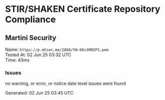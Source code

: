# STIR/SHAKEN Certificate Repository Compliance

## Martini Security

Name: `https://p.mtsec.me/2884/YW-60v1M0IP3.pem`\
Tested At: 02 Jun 25 03:32 UTC\
Time: 43ms

### Issues

no warning, or error, or notice date level issues were found

Generated: 02 Jun 25 03:45 UTC